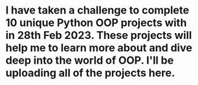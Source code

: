 # I have taken a challenge to complete 10 unique Python OOP projects with in 28th Feb 2023. These projects will help me to learn more about and dive deep into the world of OOP. I'll be uploading all of the projects here.
